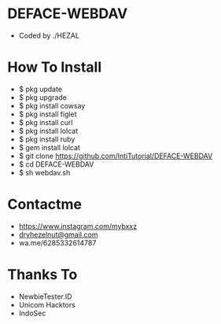 # DEFACE-WEBDAV
- Coded by ./HEZAL

# How To Install
- $  pkg update
- $  pkg upgrade
- $  pkg install cowsay
- $  pkg install figlet
- $  pkg install curl
- $  pkg install lolcat
- $  pkg install ruby 
- $  gem install lolcat 
- $  git clone https://github.com/IntiTutorial/DEFACE-WEBDAV
- $  cd DEFACE-WEBDAV
- $  sh webdav.sh
 
 # Contactme
 - https://www.instagram.com/mybxxz
 - dryhezelnut@gmail.com
 - wa.me/6285332614787
 

 # Thanks To
 - NewbieTester.ID
 - Unicom Hacktors
 - IndoSec
